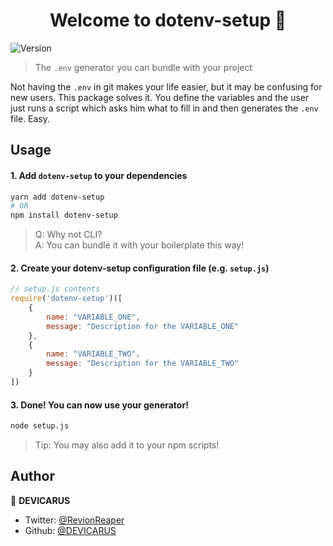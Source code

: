 <h1 align="center">Welcome to dotenv-setup 👋</h1>
<p>
  <img alt="Version" src="https://img.shields.io/badge/version-1.0.6-blue.svg?cacheSeconds=2592000" />
</p>

> The `.env` generator you can bundle with your project

Not having the `.env` in git makes your life easier, but it may be confusing for new users. This package solves it. You define the variables and the user just runs a script which asks him what to fill in and then generates the `.env` file. Easy.

## Usage

#### 1. Add `dotenv-setup` to your dependencies 
```sh
yarn add dotenv-setup
# OR
npm install dotenv-setup
```

> Q: Why not CLI?\
> A: You can bundle it with your boilerplate this way!

#### 2. Create your dotenv-setup configuration file (e.g. `setup.js`)
```js
// setup.js contents
require('dotenv-setup')([
    {
        name: "VARIABLE_ONE",
        message: "Description for the VARIABLE_ONE"
    }, 
    {
        name: "VARIABLE_TWO",
        message: "Description for the VARIABLE_TWO"
    }
])
```

#### 3. Done! You can now use your generator!
```sh
node setup.js
```

> Tip: You may also add it to your npm scripts!

## Author

👤 **DEVICARUS**

* Twitter: [@RevionReaper](https://twitter.com/RevionReaper)
* Github: [@DEVICARUS](https://github.com/DEVICARUS)